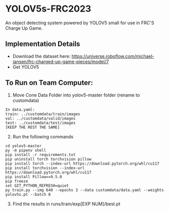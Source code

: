 # YOLOV5s-FRC2023
An object detecting system powered by YOLOV5 small for use in FRC'S Charge Up Game.

## Implementation Details
- Download the dataset here: https://universe.roboflow.com/michael-jansen/frc-charged-up-game-pieces/model/7
- Get YOLOV5

## To Run on Team Computer:
1) Move Cone Data Folder into yolov5-master folder (rename to customdata)
```
In data.yaml:
train: ../customdata/train/images
val: ../customdata/valid/images
test: ../customdata/test/images
[KEEP THE REST THE SAME]
```
2) Run the following commands
```
cd yolov5-master
py -m pipenv shell
pip install -r requirements.txt
pip uninstall torch torchvision pillow
pip install torch --index-url https://download.pytorch.org/whl/cu117
pip install torchvision --index-url https://download.pytorch.org/whl/cu117
pip install Pillow==9.5.0
pip freeze
set GIT_PYTHON_REFRESH=quiet
py train.py --img 640 --epochs 3 --data customdata/data.yaml --weights yolov5s.pt --batch 8
```
3) Find the results in runs/train/exp[EXP NUM]/best.pt
